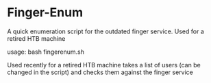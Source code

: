 # Finger-Enum
A quick enumeration script for the outdated finger service. Used for a retired HTB machine

usage: bash fingerenum.sh <ip>


Used recently for a retired HTB machine takes a list of users (can be changed in the script) and checks them against the finger service

